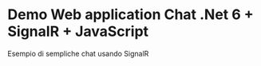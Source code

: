 ﻿# Demo Web application Chat .Net 6 + SignalR + JavaScript

Esempio di sempliche chat usando SignalR